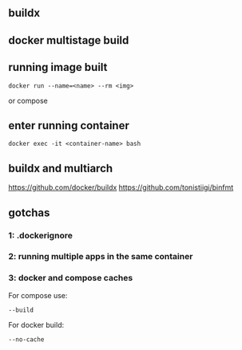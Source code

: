 ## buildx

## docker multistage build

## running image built

```shell
docker run --name=<name> --rm <img>
```

or compose

## enter running container

```
docker exec -it <container-name> bash
```

## buildx and multiarch
https://github.com/docker/buildx
https://github.com/tonistiigi/binfmt

## gotchas

### 1: .dockerignore

### 2: running multiple apps in the same container

### 3: docker and compose caches

For compose use:
```
--build
```

For docker build:
```
--no-cache
```

